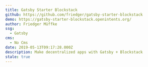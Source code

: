 ```yaml
---
title: Gatsby Starter Blockstack
github: https://github.com/friedger/gatsby-starter-blockstack
demo: https://gatsby-starter-blockstack.openintents.org/
author: Friedger Müffke
ssg:
  - Gatsby
cms:
  - No Cms
date: 2019-05-13T09:17:28.000Z
description: Make decentralized apps with Gatsby + Blockstack
stale: true
---
```

